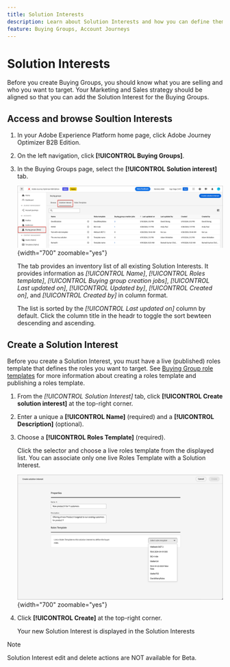 ```yaml
---
title: Solution Interests
description: Learn about Solution Interests and how you can define them for use within your Buying Groups.
feature: Buying Groups, Account Journeys
---
```


# Solution Interests

Before you create Buying Groups, you should know what you are selling and who you want to target. Your Marketing and Sales strategy should be aligned so that you can add the Solution Interest for the Buying Groups.

## Access and browse Soultion Interests

1. In your Adobe Experience Platform home page, click Adobe Journey Optimizer B2B Edition.

1. On the left navigation, click **[!UICONTROL Buying Groups]**.

1. In the Buying Groups page, select the **[!UICONTROL Solution interest]** tab.

   ![Solution Interest tab](assets/solution-interest-tab.png){width="700" zoomable="yes"}

   The tab provides an inventory list of all existing Solution Interests. It provides information as _[!UICONTROL Name]_, _[!UICONTROL Roles template]_, _[!UICONTROL Buying group creation jobs]_, _[!UICONTROL Last updated on]_, _[!UICONTROL Updated by]_, _[!UICONTROL Created on]_, and _[!UICONTROL Created by]_ in column format. 
   
   The list is sorted by the _[!UICONTROL Last updated on]_ column by default. Click the column title in the headr to toggle the sort bewteen descending and ascending.

## Create a Solution Interest

Before you create a Solution Interest, you must have a live (published) roles template that defines the roles you want to target. See [Buying Group role templates](./buying-groups-role-templates.md) for more information about creating a roles template and publishing a roles template.

1. From the _[!UICONTROL Solution Interest]_ tab, click **[!UICONTROL Create solution interest]** at the top-right corner.

1. Enter a unique a **[!UICONTROL Name]** (required) and a **[!UICONTROL Description]** (optional).

1. Choose a **[!UICONTROL Roles Template]** (required).

   Click the selector and choose a live roles template from the displayed list. You can associate only one live Roles Template with a Solution Interest.

   ![Solution Interest tab](assets/solution-interest-create.png){width="700" zoomable="yes"}

1. Click **[!UICONTROL Create]** at the top-right corner.

   Your new Solution Interest is displayed in the Solution Interests  

>[!NOTE]
>
>Solution Interest edit and delete actions are NOT available for Beta.


